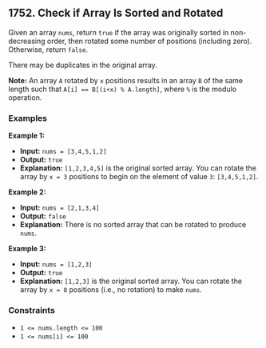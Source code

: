 ## 1752. Check if Array Is Sorted and Rotated

Given an array `nums`, return `true` if the array was originally sorted in non-decreasing order, then rotated some number of positions (including zero). Otherwise, return `false`.

There may be duplicates in the original array.

**Note:** An array `A` rotated by `x` positions results in an array `B` of the same length such that `A[i] == B[(i+x) % A.length]`, where `%` is the modulo operation.

### Examples

**Example 1:**

- **Input:** `nums = [3,4,5,1,2]`
- **Output:** `true`
- **Explanation:** `[1,2,3,4,5]` is the original sorted array. You can rotate the array by `x = 3` positions to begin on the element of value `3`: `[3,4,5,1,2]`.

**Example 2:**

- **Input:** `nums = [2,1,3,4]`
- **Output:** `false`
- **Explanation:** There is no sorted array that can be rotated to produce `nums`.

**Example 3:**

- **Input:** `nums = [1,2,3]`
- **Output:** `true`
- **Explanation:** `[1,2,3]` is the original sorted array. You can rotate the array by `x = 0` positions (i.e., no rotation) to make `nums`.

### Constraints

- `1 <= nums.length <= 100`
- `1 <= nums[i] <= 100`
